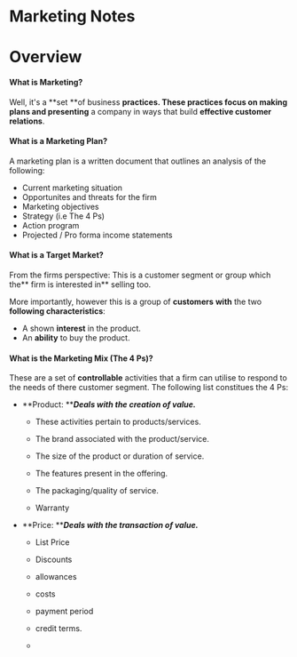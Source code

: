 # Marketing Notes

# Overview

#### What is Marketing?

Well, it's a **set **of business **practices. **These practices **focus** on making** plans and presenting** a company in ways that build **effective customer relations**.

#### What is a Marketing Plan?

A marketing plan is a written document that outlines an analysis of the following:

* Current marketing situation
* Opportunites and threats for the firm
* Marketing objectives
* Strategy \(i.e The 4 Ps\)
* Action program
* Projected / Pro forma income statements

#### What is a Target Market?

From the firms perspective: This is a customer segment or group which the** firm is interested in** selling too.

More importantly, however this is a group of **customers** **with** the two **following characteristics**:

* A shown **interest** in the product.
* An **ability** to buy the product.

#### What is the Marketing Mix \(The 4 Ps\)?

These are a set of **controllable** activities that a firm can utilise to respond to the needs of there customer segment. The following list constitues the 4 Ps:

* **Product: **_**Deals with the creation of value.**_

  * These activities pertain to products/services.

  * The brand associated with the product/service.

  * The size of the product or duration of service.

  * The features present in the offering.

  * The packaging/quality of service.

  * Warranty

* **Price: **_**Deals with the transaction of value.**_

  * List Price

  * Discounts

  * allowances

  * costs

  * payment period

  * credit terms.

  * 



